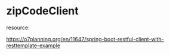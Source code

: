 # zipCodeClient

resource:

https://o7planning.org/en/11647/spring-boot-restful-client-with-resttemplate-example
